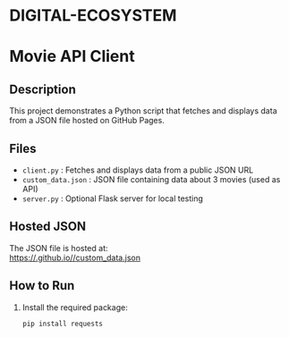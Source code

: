 # DIGITAL-ECOSYSTEM

# Movie API Client

## Description

This project demonstrates a Python script that fetches and displays data from a JSON file hosted on GitHub Pages.

## Files

- `client.py` : Fetches and displays data from a public JSON URL
- `custom_data.json` : JSON file containing data about 3 movies (used as API)
- `server.py` : Optional Flask server for local testing

## Hosted JSON

The JSON file is hosted at:  
[https://<your-username>.github.io/<repo-name>/custom_data.json](https://<your-username>.github.io/<repo-name>/custom_data.json)

## How to Run

1. Install the required package:
   ```bash
   pip install requests
